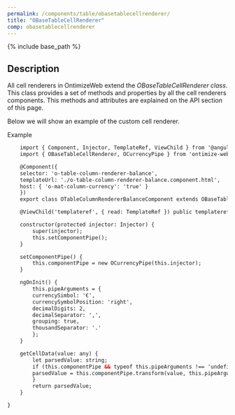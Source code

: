 ```yaml
---
permalink: /components/table/obasetablecellrenderer/
title: "OBaseTableCellRenderer"
comp: obasetablecellrenderer
---
```

{% include base_path %}

## Description

All cell renderers in OntimizeWeb extend the *OBaseTableCellRenderer class*. This class provides a set of methods and properties by all the cell renderers components. This methods and attributes are explained on the API section of this page.

Below we will show an example of the custom cell renderer.

Example 
```html
    import { Component, Injector, TemplateRef, ViewChild } from '@angular/core';
    import { OBaseTableCellRenderer, OCurrencyPipe } from 'ontimize-web-ngx';

    @Component({
    selector: 'o-table-column-renderer-balance',
    templateUrl: './o-table-column-renderer-balance.component.html',
    host: { 'o-mat-column-currency': 'true' }
    })
    export class OTableColumnRendererBalanceComponent extends OBaseTableCellRenderer {

    @ViewChild('templateref', { read: TemplateRef }) public templateref: TemplateRef<any>;

    constructor(protected injector: Injector) {
        super(injector);
        this.setComponentPipe();
    }

    setComponentPipe() {
        this.componentPipe = new OCurrencyPipe(this.injector);
    }

    ngOnInit() {
        this.pipeArguments = {
        currencySimbol: '€',
        currencySymbolPosition: 'right',
        decimalDigits: 2,
        decimalSeparator: ',',
        grouping: true,
        thousandSeparator: '.'
        };
    }

    getCellData(value: any) {
        let parsedValue: string;
        if (this.componentPipe && typeof this.pipeArguments !== 'undefined' && value !== undefined) {
        parsedValue = this.componentPipe.transform(value, this.pipeArguments);
        }
        return parsedValue;
    }

}
```